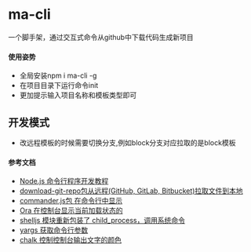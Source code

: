 # ma-cli
一个脚手架，通过交互式命令从github中下载代码生成新项目

#### 使用姿势
- 全局安装npm i ma-cli -g
- 在项目目录下运行命令init
- 更加提示输入项目名称和模板类型即可

## 开发模式
* 改远程模板的时候需要切换分支,例如block分支对应拉取的是block模板


#### 参考文档

- [Node.js 命令行程序开发教程](https://www.kancloud.cn/kancloud/command-line-with-node/48657)
- [download-git-repo包从远程(GitHub, GitLab, Bitbucket)拉取文件到本地](https://www.npmjs.com/package/download-git-repo)
- [commander.js包 在命令行中显示](https://github.com/tj/commander.js/blob/master/Readme_zh-CN.md)
- [Ora 在控制台显示当前加载状态的](https://github.com/sindresorhus/ora)
- [shelljs 模块重新包装了 child_process，调用系统命令](https://www.npmjs.com/package/shelljs)
- [yargs 获取命令行参数](https://www.kancloud.cn/kancloud/command-line-with-node/48652)
- [chalk 控制控制台输出文字的颜色](https://github.com/chalk/chalk)